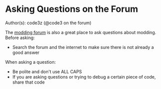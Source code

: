 # Asking Questions on the Forum
Author(s): code3z (@code3 on the forum)

The [modding forum](https://forum.vivaldi.net/category/52/modifications) is also a great place to ask questions about modding. Before asking:
 - Search the forum and the internet to make sure there is not already a good answer

When asking a question:
 - Be polite and don't use ALL CAPS
 - If you are asking questions or trying to debug a certain piece of code, share that code
